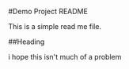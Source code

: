#Demo Project README

This is a simple read me file.

##Heading

i hope this isn't much of a problem